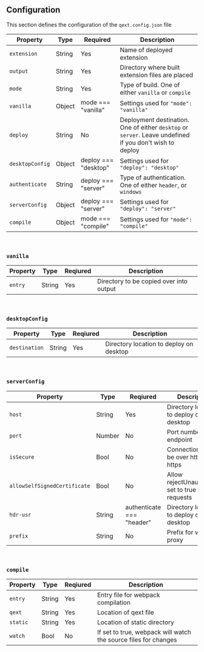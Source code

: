 ## Configuration

This section defines the configuration of the `qext.config.json` file

| Property        | Type   | Required             | Description                                                                                              |
| --------------- | ------ | -------------------- | -------------------------------------------------------------------------------------------------------- |
| `extension`     | String | Yes                  | Name of deployed extension                                                                               |
| `output`        | String | Yes                  | Directory where built extension files are placed                                                         |
| `mode`          | String | Yes                  | Type of build. One of either `vanilla` or `compile`                                                      |
| `vanilla`       | Object | mode === "vanilla"   | Settings used for `"mode": "vanilla"`                                                                    |
| `deploy`        | String | No                   | Deployment destination. One of either `desktop` or `server`. Leave undefined if you don't wish to deploy |
| `desktopConfig` | Object | deploy === "desktop" | Settings used for `"deploy": "desktop"`                                                                  |
| `authenticate`  | String | deploy === "server"  | Type of authentication. One of either `header`, or `windows`                                             |
| `serverConfig`  | Object | deploy === "server"  | Settings used for `"deploy": "server"`                                                                   |
| `compile`       | Object | mode === "compile"   | Settings used for `"mode": "compile"`                                                                    |

</br>

### `vanilla`

| Property | Type   | Reqiured | Description                             |
| -------- | ------ | -------- | --------------------------------------- |
| `entry`  | String | Yes      | Directory to be copied over into output |

</br>

### `desktopConfig`

| Property      | Type   | Reqiured | Description                             |
| ------------- | ------ | -------- | --------------------------------------- |
| `destination` | String | Yes      | Directory location to deploy on desktop |

</br>

### `serverConfig`

| Property                     | Type   | Reqiured                  | Description                                           |
| ---------------------------- | ------ | ------------------------- | ----------------------------------------------------- |
| `host`                       | String | Yes                       | Directory location to deploy on desktop               |
| `port`                       | Number | No                        | Port number of endpoint                               |
| `isSecure`                   | Bool   | No                        | Connection should be over http or https               |
| `allowSelfSignedCertificate` | Bool   | No                        | Allow rejectUnauthorized set to true in http requests |
| `hdr-usr`                    | String | authenticate === "header" | Directory location to deploy on desktop               |
| `prefix`                     | String | No                        | Prefix for virtual proxy                              |

</br>

### `compile`

| Property | Type   | Reqiured | Description                                                     |
| -------- | ------ | -------- | --------------------------------------------------------------- |
| `entry`  | String | Yes      | Entry file for webpack compilation                              |
| `qext`   | String | Yes      | Location of qext file                                           |
| `static` | String | Yes      | Location of static directory                                    |
| `watch`  | Bool   | No       | If set to true, webpack will watch the source files for changes |

